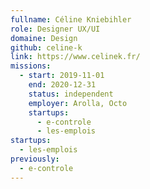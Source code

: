 ```yaml
---
fullname: Céline Kniebihler
role: Designer UX/UI
domaine: Design
github: celine-k
link: https://www.celinek.fr/
missions:
  - start: 2019-11-01
    end: 2020-12-31
    status: independent
    employer: Arolla, Octo
    startups:
      - e-controle
      - les-emplois
startups:
  - les-emplois
previously:
  - e-controle
---
```

